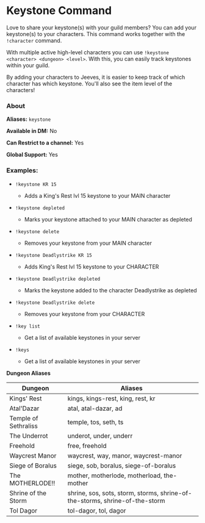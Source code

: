 # Keystone Command

Love to share your keystone(s) with your guild members? You can add your keystone(s) to your characters. This command works together with the `!character` command.

With multiple active high-level characters you can use `!keystone <character> <dungeon> <level>`. With this, you can easily track keystones within your guild.

By adding your characters to Jeeves, it is easier to keep track of which character has which keystone. You'll also see the item level of the characters!

### About

**Aliases:** `keystone`

**Available in DM:** No

**Can Restrict to a channel:** Yes

**Global Support:** Yes

### Examples:

* `!keystone KR 15`
  - Adds a King's Rest lvl 15 keystone to your MAIN character


* `!keystone depleted`  
  - Marks your keystone attached to your MAIN character as depleted


* `!keystone delete`
  - Removes your keystone from your MAIN character


* `!keystone Deadlystrike KR 15`
  - Adds King's Rest lvl 15 keystone to your CHARACTER


* `!keystone Deadlystrike depleted`
  - Marks the keystone added to the character Deadlystrike as depleted


* `!keystone Deadlystrike delete`
  - Removes your keystone from your CHARACTER


* `!key list`
  - Get a list of available keystones in your server


* `!keys`
  - Get a list of available keystones in your server
  

**Dungeon  Aliases**

 Dungeon | Aliases
--- | ---
 Kings' Rest | kings, kings-rest, king, rest, kr
 Atal'Dazar | atal, atal-dazar, ad
 Temple of Sethraliss | temple, tos, seth, ts
 The Underrot | underot, under, underr
 Freehold | free, freehold
 Waycrest Manor | waycrest, way, manor, waycrest-manor
 Siege of Boralus | siege, sob, boralus, siege-of-boralus
 The MOTHERLODE!! | mother, motherlode, motherload, the-mother
 Shrine of the Storm | shrine, sos, sots, storm, storms, shrine-of-the-storms, shrine-of-the-storm
 Tol Dagor | tol-dagor, tol, dagor

